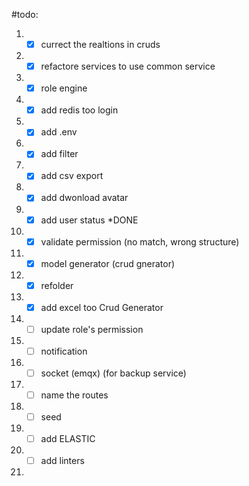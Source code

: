
#todo:

1. - [x] currect the realtions in cruds
2. - [x] refactore services to use common service
3. - [x] role engine
4. - [x] add redis too login
5. - [x] add .env
6. - [x] add filter
7. - [x] add csv export
8. - [x] add dwonload avatar
9. - [x] add user status *DONE
10. - [x] validate permission (no match, wrong structure)
11. - [x] model generator (crud gnerator)
12. - [x] refolder
13. - [x] add excel too Crud Generator
14. - [ ] update role's permission
15. - [ ] notification
16. - [ ] socket (emqx) (for backup service)
17. - [ ] name the routes
18. - [ ] seed
19. - [ ] add ELASTIC
20. - [ ] add linters
21. 

